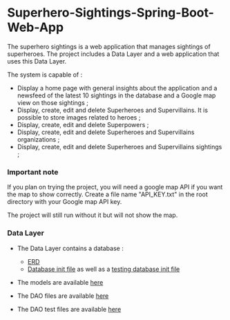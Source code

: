 # Superhero-Sightings-Spring-Boot-Web-App

The superhero sightings is a web application that manages sightings of superheroes. The project includes a Data Layer and a web application that uses this Data Layer.

The system is capable of :
+ Display a home page with general insights about the application and a newsfeed of the latest 10 sightings in the database and a Google map view on those sightings ;
+ Display, create, edit and delete Superheroes and Supervillains. It is possible to store images related to heroes ;
+ Display, create, edit and delete Superpowers ;
+ Display, create, edit and delete Superheroes and Supervillains organizations ;
+ Display, create, edit and delete Superheroes and Supervillains sightings ;

### Important note

If you plan on trying the project, you will need a google map API if you want the map to show correctly. Create a file name "API_KEY.txt" in the root directory with your Google map API key.

The project will still run without it but will not show the map.

### Data Layer

+ The Data Layer contains a database :
    + [ERD](https://github.com/NacerSebtiMS/Superhero-Sightings-Spring-Boot-Web-App/blob/main/Database%20files/SuperheroSightingsERD.png)
    + [Database init file](https://github.com/NacerSebtiMS/Superhero-Sightings-Spring-Boot-Web-App/blob/main/Database%20files/HeroSightingsDBInit.sql) as well as a [testing database init file](https://github.com/NacerSebtiMS/Superhero-Sightings-Spring-Boot-Web-App/blob/main/Database%20files/HeroSightingsDBTestInit.sql)

+ The models are available [here](https://github.com/NacerSebtiMS/Superhero-Sightings-Spring-Boot-Web-App/tree/main/superherosightings/src/main/java/com/sg/superherosightings/models)

+ The DAO files are available [here](https://github.com/NacerSebtiMS/Superhero-Sightings-Spring-Boot-Web-App/tree/main/superherosightings/src/main/java/com/sg/superherosightings/dao)

+ The DAO test files are available [here](https://github.com/NacerSebtiMS/Superhero-Sightings-Spring-Boot-Web-App/tree/main/superherosightings/src/test/java/com/sg/superherosightings/dao)
